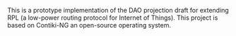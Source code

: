 This is a prototype implementation of the DAO projection draft for extending RPL (a low-power routing protocol for Internet of Things). 
This project is based on Contiki-NG an open-source operating system. 
